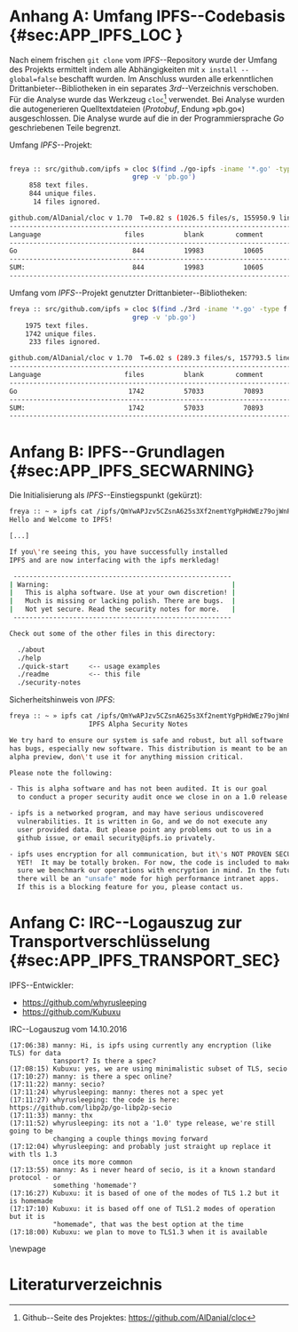 # Anhang A: Umfang IPFS--Codebasis {#sec:APP_IPFS_LOC }

Nach einem frischen `git clone` vom *IPFS*--Repository wurde der Umfang des
Projekts ermittelt indem alle Abhängigkeiten mit `x install --global=false`
beschafft wurden. Im Anschluss wurden alle erkenntlichen
Drittanbieter--Bibliotheken in ein separates *3rd*--Verzeichnis verschoben. Für
die Analyse wurde das Werkzeug `cloc`[^cloc] verwendet. Bei Analyse wurden die
autogenerieren Quelltextdateien (*Protobuf*, Endung »pb.go«) ausgeschlossen.
Die Analyse wurde auf die in der Programmiersprache *Go* geschriebenen Teile
begrenzt.

[^cloc]: Github--Seite des Projektes: <https://github.com/AlDanial/cloc>

Umfang *IPFS*--Projekt:

~~~sh

freya :: src/github.com/ipfs » cloc $(find ./go-ipfs -iname '*.go' -type f | \
                               grep -v 'pb.go')
     858 text files.
     844 unique files.
      14 files ignored.

github.com/AlDanial/cloc v 1.70  T=0.82 s (1026.5 files/s, 155950.9 lines/s)
-------------------------------------------------------------------------------
Language                     files          blank        comment           code
-------------------------------------------------------------------------------
Go                             844          19983          10605          97639
-------------------------------------------------------------------------------
SUM:                           844          19983          10605          97639
-------------------------------------------------------------------------------
~~~

Umfang vom *IPFS*--Projekt genutzter Drittanbieter--Bibliotheken:

~~~sh
freya :: src/github.com/ipfs » cloc $(find ./3rd -iname '*.go' -type f | \ 
                               grep -v 'pb.go')
    1975 text files.
    1742 unique files.
     233 files ignored.

github.com/AlDanial/cloc v 1.70  T=6.02 s (289.3 files/s, 157793.5 lines/s)
-------------------------------------------------------------------------------
Language                     files          blank        comment           code
-------------------------------------------------------------------------------
Go                            1742          57033          70893         822177
-------------------------------------------------------------------------------
SUM:                          1742          57033          70893         822177
-------------------------------------------------------------------------------
~~~

# Anfang B: IPFS--Grundlagen {#sec:APP_IPFS_SECWARNING}

Die Initialisierung als *IPFS*--Einstiegspunkt (gekürzt):

~~~sh
freya :: ~ » ipfs cat /ipfs/QmYwAPJzv5CZsnA625s3Xf2nemtYgPpHdWEz79ojWnPbdG/readme
Hello and Welcome to IPFS!

[...]

If you\'re seeing this, you have successfully installed
IPFS and are now interfacing with the ipfs merkledag!

 -------------------------------------------------------
| Warning:                                              |
|   This is alpha software. Use at your own discretion! |
|   Much is missing or lacking polish. There are bugs.  |
|   Not yet secure. Read the security notes for more.   |
 -------------------------------------------------------

Check out some of the other files in this directory:

  ./about
  ./help
  ./quick-start     <-- usage examples
  ./readme          <-- this file
  ./security-notes

~~~

Sicherheitshinweis von *IPFS*:

~~~sh
freya :: ~ » ipfs cat /ipfs/QmYwAPJzv5CZsnA625s3Xf2nemtYgPpHdWEz79ojWnPbdG/security-notes
                    IPFS Alpha Security Notes

We try hard to ensure our system is safe and robust, but all software
has bugs, especially new software. This distribution is meant to be an
alpha preview, don\'t use it for anything mission critical.

Please note the following:

- This is alpha software and has not been audited. It is our goal
  to conduct a proper security audit once we close in on a 1.0 release.

- ipfs is a networked program, and may have serious undiscovered
  vulnerabilities. It is written in Go, and we do not execute any
  user provided data. But please point any problems out to us in a
  github issue, or email security@ipfs.io privately.

- ipfs uses encryption for all communication, but it\'s NOT PROVEN SECURE
  YET!  It may be totally broken. For now, the code is included to make
  sure we benchmark our operations with encryption in mind. In the future,
  there will be an "unsafe" mode for high performance intranet apps.
  If this is a blocking feature for you, please contact us.
~~~

# Anfang C: IRC--Logauszug zur Transportverschlüsselung {#sec:APP_IPFS_TRANSPORT_SEC}

IPFS--Entwickler:

* https://github.com/whyrusleeping
* https://github.com/Kubuxu

IRC--Logauszug vom 14.10.2016

~~~
(17:06:38) manny: Hi, is ipfs using currently any encryption (like TLS) for data
           tansport? Is there a spec?
(17:08:15) Kubuxu: yes, we are using minimalistic subset of TLS, secio
(17:10:27) manny: is there a spec online?
(17:11:22) manny: secio?
(17:11:24) whyrusleeping: manny: theres not a spec yet
(17:11:27) whyrusleeping: the code is here: https://github.com/libp2p/go-libp2p-secio
(17:11:33) manny: thx
(17:11:52) whyrusleeping: its not a '1.0' type release, we're still going to be
           changing a couple things moving forward
(17:12:04) whyrusleeping: and probably just straight up replace it with tls 1.3
           once its more common
(17:13:55) manny: As i never heard of secio, is it a known standard protocol - or
           something 'homemade'?
(17:16:27) Kubuxu: it is based of one of the modes of TLS 1.2 but it is homemade
(17:17:10) Kubuxu: it is based off one of TLS1.2 modes of operation but it is
           "homemade", that was the best option at the time
(17:18:00) Kubuxu: we plan to move to TLS1.3 when it is available
~~~

\newpage
# Literaturverzeichnis
